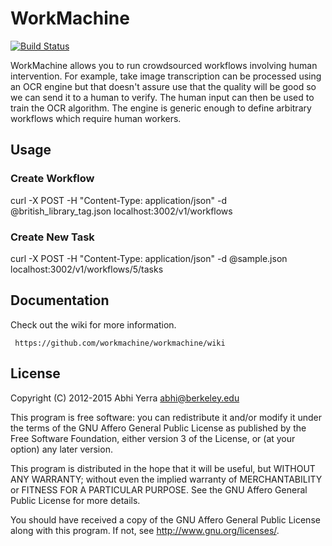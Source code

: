 # WorkMachine

[![Build Status](https://travis-ci.org/workmachine/workmachine.png?branch=master)](https://travis-ci.org/abhiyerra/workmachine)

WorkMachine allows you to run crowdsourced workflows involving human
intervention. For example, take image transcription can be processed
using an OCR engine but that doesn't assure use that the quality will
be good so we can send it to a human to verify. The human input can
then be used to train the OCR algorithm. The engine is generic enough
to define arbitrary workflows which require human workers.

## Usage

### Create Workflow

curl -X POST -H "Content-Type: application/json" -d @british_library_tag.json localhost:3002/v1/workflows

### Create New Task

curl -X POST -H "Content-Type: application/json" -d @sample.json localhost:3002/v1/workflows/5/tasks

## Documentation

Check out the wiki for more information.

     https://github.com/workmachine/workmachine/wiki

## License

Copyright (C) 2012-2015 Abhi Yerra <abhi@berkeley.edu>

This program is free software: you can redistribute it and/or modify
it under the terms of the GNU Affero General Public License as
published by the Free Software Foundation, either version 3 of the
License, or (at your option) any later version.

This program is distributed in the hope that it will be useful,
but WITHOUT ANY WARRANTY; without even the implied warranty of
MERCHANTABILITY or FITNESS FOR A PARTICULAR PURPOSE.  See the
GNU Affero General Public License for more details.

You should have received a copy of the GNU Affero General Public License
along with this program.  If not, see <http://www.gnu.org/licenses/>.

